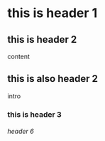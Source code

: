 # this is header 1
## this is header 2
content
## this is also header 2
intro
### this is header 3
###### header 6
